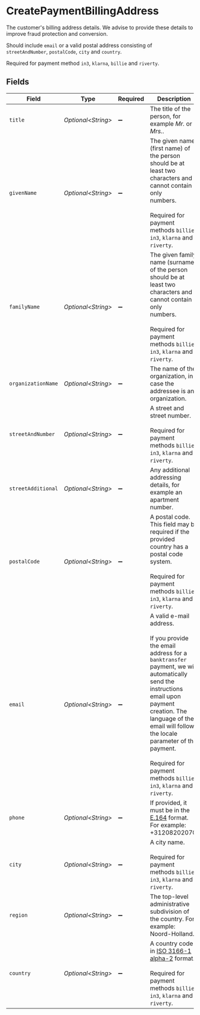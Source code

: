 # CreatePaymentBillingAddress

The customer's billing address details. We advise to provide these details to improve fraud protection and
conversion.

Should include `email` or a valid postal address consisting of `streetAndNumber`, `postalCode`, `city` and
`country`.

Required for payment method `in3`, `klarna`, `billie` and `riverty`.


## Fields

| Field                                                                                                                                                                                                                                                                                                              | Type                                                                                                                                                                                                                                                                                                               | Required                                                                                                                                                                                                                                                                                                           | Description                                                                                                                                                                                                                                                                                                        | Example                                                                                                                                                                                                                                                                                                            |
| ------------------------------------------------------------------------------------------------------------------------------------------------------------------------------------------------------------------------------------------------------------------------------------------------------------------ | ------------------------------------------------------------------------------------------------------------------------------------------------------------------------------------------------------------------------------------------------------------------------------------------------------------------ | ------------------------------------------------------------------------------------------------------------------------------------------------------------------------------------------------------------------------------------------------------------------------------------------------------------------ | ------------------------------------------------------------------------------------------------------------------------------------------------------------------------------------------------------------------------------------------------------------------------------------------------------------------ | ------------------------------------------------------------------------------------------------------------------------------------------------------------------------------------------------------------------------------------------------------------------------------------------------------------------ |
| `title`                                                                                                                                                                                                                                                                                                            | *Optional\<String>*                                                                                                                                                                                                                                                                                                | :heavy_minus_sign:                                                                                                                                                                                                                                                                                                 | The title of the person, for example *Mr.* or *Mrs.*.                                                                                                                                                                                                                                                              | Mr.                                                                                                                                                                                                                                                                                                                |
| `givenName`                                                                                                                                                                                                                                                                                                        | *Optional\<String>*                                                                                                                                                                                                                                                                                                | :heavy_minus_sign:                                                                                                                                                                                                                                                                                                 | The given name (first name) of the person should be at least two characters and cannot contain only<br/>numbers.<br/><br/>Required for payment methods `billie`, `in3`, `klarna` and `riverty`.                                                                                                                    | Piet                                                                                                                                                                                                                                                                                                               |
| `familyName`                                                                                                                                                                                                                                                                                                       | *Optional\<String>*                                                                                                                                                                                                                                                                                                | :heavy_minus_sign:                                                                                                                                                                                                                                                                                                 | The given family name (surname) of the person should be at least two characters and cannot contain only<br/>numbers.<br/><br/>Required for payment methods `billie`, `in3`, `klarna` and `riverty`.                                                                                                                | Mondriaan                                                                                                                                                                                                                                                                                                          |
| `organizationName`                                                                                                                                                                                                                                                                                                 | *Optional\<String>*                                                                                                                                                                                                                                                                                                | :heavy_minus_sign:                                                                                                                                                                                                                                                                                                 | The name of the organization, in case the addressee is an organization.                                                                                                                                                                                                                                            | Mollie B.V.                                                                                                                                                                                                                                                                                                        |
| `streetAndNumber`                                                                                                                                                                                                                                                                                                  | *Optional\<String>*                                                                                                                                                                                                                                                                                                | :heavy_minus_sign:                                                                                                                                                                                                                                                                                                 | A street and street number.<br/><br/>Required for payment methods `billie`, `in3`, `klarna` and `riverty`.                                                                                                                                                                                                         | Keizersgracht 126                                                                                                                                                                                                                                                                                                  |
| `streetAdditional`                                                                                                                                                                                                                                                                                                 | *Optional\<String>*                                                                                                                                                                                                                                                                                                | :heavy_minus_sign:                                                                                                                                                                                                                                                                                                 | Any additional addressing details, for example an apartment number.                                                                                                                                                                                                                                                | Apt. 1                                                                                                                                                                                                                                                                                                             |
| `postalCode`                                                                                                                                                                                                                                                                                                       | *Optional\<String>*                                                                                                                                                                                                                                                                                                | :heavy_minus_sign:                                                                                                                                                                                                                                                                                                 | A postal code. This field may be required if the provided country has a postal code system.<br/><br/>Required for payment methods `billie`, `in3`, `klarna` and `riverty`.                                                                                                                                         | 1234AB                                                                                                                                                                                                                                                                                                             |
| `email`                                                                                                                                                                                                                                                                                                            | *Optional\<String>*                                                                                                                                                                                                                                                                                                | :heavy_minus_sign:                                                                                                                                                                                                                                                                                                 | A valid e-mail address.<br/><br/>If you provide the email address for a `banktransfer` payment, we will automatically send the instructions<br/>email upon payment creation. The language of the email will follow the locale parameter of the payment.<br/><br/>Required for payment methods `billie`, `in3`, `klarna` and `riverty`. | piet@example.org                                                                                                                                                                                                                                                                                                   |
| `phone`                                                                                                                                                                                                                                                                                                            | *Optional\<String>*                                                                                                                                                                                                                                                                                                | :heavy_minus_sign:                                                                                                                                                                                                                                                                                                 | If provided, it must be in the [E.164](https://en.wikipedia.org/wiki/E.164) format. For example: +31208202070.                                                                                                                                                                                                     | 31208202070                                                                                                                                                                                                                                                                                                        |
| `city`                                                                                                                                                                                                                                                                                                             | *Optional\<String>*                                                                                                                                                                                                                                                                                                | :heavy_minus_sign:                                                                                                                                                                                                                                                                                                 | A city name.<br/><br/>Required for payment methods `billie`, `in3`, `klarna` and `riverty`.                                                                                                                                                                                                                        | Amsterdam                                                                                                                                                                                                                                                                                                          |
| `region`                                                                                                                                                                                                                                                                                                           | *Optional\<String>*                                                                                                                                                                                                                                                                                                | :heavy_minus_sign:                                                                                                                                                                                                                                                                                                 | The top-level administrative subdivision of the country. For example: Noord-Holland.                                                                                                                                                                                                                               | Noord-Holland                                                                                                                                                                                                                                                                                                      |
| `country`                                                                                                                                                                                                                                                                                                          | *Optional\<String>*                                                                                                                                                                                                                                                                                                | :heavy_minus_sign:                                                                                                                                                                                                                                                                                                 | A country code in [ISO 3166-1 alpha-2](https://en.wikipedia.org/wiki/ISO_3166-1_alpha-2) format.<br/><br/>Required for payment methods `billie`, `in3`, `klarna` and `riverty`.                                                                                                                                    | NL                                                                                                                                                                                                                                                                                                                 |